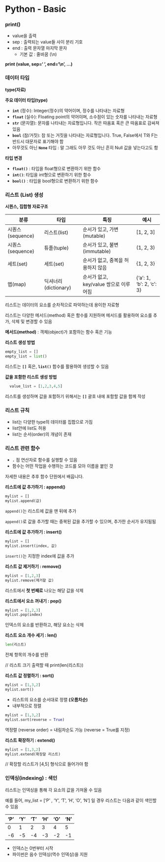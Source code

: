 # Python - Basic

### **print()**

- value을 출력
- sep : 출력되는 value들 사이 분리 기호
- end : 출력 문자열 마지막 문자
    - 기본 값 : 줄바꿈 (\n)

**print (value, sep=‘ ’, end=‘\n’, …)**

### 데이터 타입

**type(자료)**

**주요 데이터 타입(type)**

- **`int`** (정수): Integer(정수)의 약어이며, 정수를 나타내는 자료형
- **`float`** (실수): Floating point의 약어이며, 소수점이 있는 숫자를 나타내는 자료형
- **`str`** (문자열): 문자를 나타내는 자료형입니다. 작은 따옴표 혹은 큰 따옴표로 감싸져 있음
- **`bool`** (참/거짓): 참 또는 거짓을 나타내는 자료형입니다. True, False에서 T와 F는 반드시 대문자로 표기해야 함
- 아무것도 아닌 **`None`** 타입 : 말 그래도 아무 것도 아닌 흔히 Null 값을 넣는다고도 함

**타입 변경**

- **`float()`** : 타입을 float형으로 변환하기 위한 함수
- **`int()`**: 타입을 int형으로 변환하기 위한 함수
- **`bool()`** : 타입을 bool형으로 변환하기 위한 함수

### **리스트 (List) 생성**

**시퀀스, 집합형 자료구조**

| 분류 | 타입 | 특징 | 예시 |
| --- | --- | --- | --- |
| 시퀀스(sequence) | 리스트(list) | 순서가 있고, 가변(mutable) | [1, 2, 3] |
| 시퀀스(sequence) | 튜플(tuple) | 순서가 있고, 불변(immutable) | (1, 2, 3) |
| 세트(set) | 세트(set) | 순서가 없고, 중복을 허용하지 않음 | {1, 2, 3} |
| 맵(map) | 딕셔너리(dictionary) | 순서가 없고, key/value 쌍으로 이루어짐 | {‘a’: 1, ‘b’: 2, ‘c’: 3} |

리스트는 데이터의 요소를 순차적으로 파악하는데 용이한 자료형

리스트는 다양한 메서드(method) 혹은 함수를 지원하며 메서드를 활용하여 요소를 추가, 삭제 및 변경할 수 있음

**메서드(method)** : 객체(object)가 포함하는 함수 혹은 기능

**리스트 생성 방법**

```python
empty_list = []
empty_list = list()
```

리스트는 **`[]`** 혹은, **`list()`** 함수를 활용하여 생성할 수 있음

**값을 포함한 리스트 생성 방법**

```python
  value_list = [1,2,3,4,5]
```

리스트를 생성하며 값을 포함하기 위해서는 **`[]`** 괄호 내에 포함할 값을 함께 작성

### **리스트 규칙**

- list는 다양한 type의 데이터를 집합으로 가짐
- list안에 list도 허용
- list는 순서(order)의 개념이 존재

### **리스트 관련 함수**

- **`.`** 점 연산자로 함수를 실행할 수 있음
- 함수는 어떤 작업을 수행하는 코드를 모아 이름을 붙인 것

자세한 내용은 추후 함수 단원에서 배웁니다.

**리스트에 값 추가하기 : append()**

```python
mylist = []
mylist.append(값)
```

`append()`는 리스트에 값을 맨 뒤에 추가

`append()`로 값을 추가할 때는 중복된 값을 추가할 수 있으며, 추가한 순서가 유지됨됨

**리스트에 값 추가하기 : insert()**

```python
mylist = []
mylist.insert(index, 값)
```

`insert()`는 지정한 index에 값을 추가

**리스트 값 제거하기 : remove()**

```python
mylist = [1,2,3]
mylist.remove(제거할 값)
```

리스트에서 **첫 번째로** 나오는 해당 값을 삭제

**리스트에서 요소 꺼내기 : pop()**

```python
mylist = [1,2,3]
mylist.pop(index)
```

인덱스의 요소를 반환하고, 해당 요소는 삭제

**리스트 요소 개수 세기 : len()**

```python
len(리스트)
```

전체 항목의 개수를 반환

// 리스트 크기 출력할 때  print(len(리스트))

**리스트 값 정렬하기 : sort()**

```python
mylist = [1,3,2]
mylist.sort()
```

- 리스트의 요소를 순서대로 정렬 **(오름차순)**
- 내부적으로 정렬

```python
mylist = [1,3,2]
mylist.sort(reverse = True)
```

역정렬 (reverse order) = 내림차순도 가능 (reverse = True를 지정)

**리스트 확장하기 : extend()**

```python
mylist = [1,3,2]
mylist.extend(확장할 리스트)
```

// 확장할 리스트가 [4,5] 형식으로 들어가야 함

### **인덱싱(indexing) : 색인**

리스트는 인덱싱을 통해 각 요소의 값을 가져올 수 있음

예를 들어, my_list = [‘P’ , ‘Y’, ‘T’, ‘H’, ‘O’, ‘N’] 일 경우 리스트는 다음과 같이 색인할 수 있음

| ‘P’ | ‘Y’ | ‘T’ | ‘H’ | ‘O’ | ‘N’ |
| --- | --- | --- | --- | --- | --- |
| 0 | 1 | 2 | 3 | 4 | 5 |
| -6 | -5 | -4 | -3 | -2 | -1 |
- 인덱스는 0번부터 시작
- 파이썬은 음수 인덱싱(역수 인덱싱)을 지원
